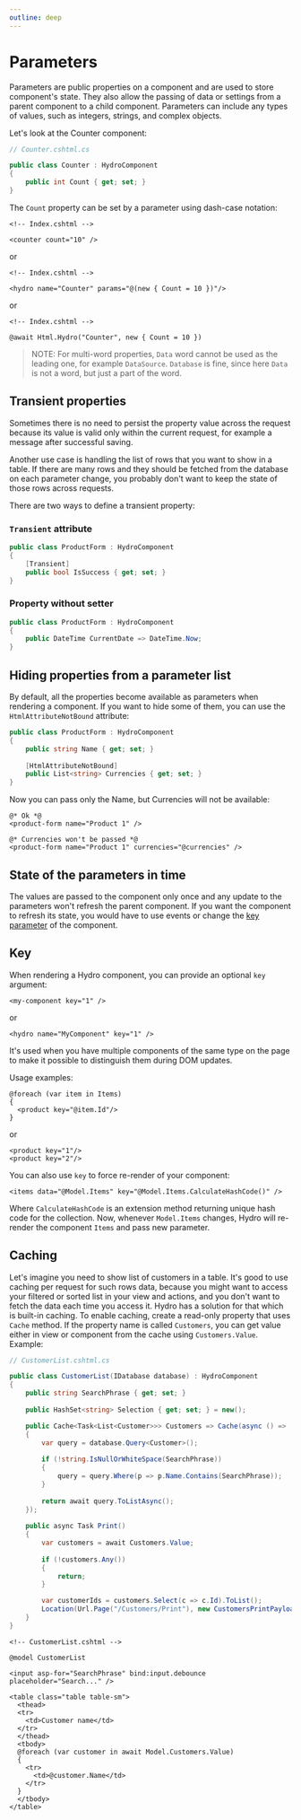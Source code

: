 ```yaml
---
outline: deep
---
```


# Parameters

Parameters are public properties on a component and are used to store component's state. They also allow the passing of
data or settings from a parent component to a child component. Parameters can include any types of values, such as
integers, strings, and complex objects.

Let's look at the Counter component:

```csharp
// Counter.cshtml.cs

public class Counter : HydroComponent
{
    public int Count { get; set; }
}
```

The `Count` property can be set by a parameter using dash-case notation:

```razor
<!-- Index.cshtml -->

<counter count="10" />
```

or

```razor
<!-- Index.cshtml -->

<hydro name="Counter" params="@(new { Count = 10 })"/>
```

or

```razor
<!-- Index.cshtml -->
    
@await Html.Hydro("Counter", new { Count = 10 })
```

> NOTE: For multi-word properties, `Data` word cannot be used as the leading one, for example `DataSource`. `Database`
> is fine, since here `Data` is not a word, but just a part of the word.

## Transient properties

Sometimes there is no need to persist the property value across the request because its value is valid only within
the current request, for example a message after successful saving.

Another use case is handling the list of rows that you want to show in a table. If there are many rows and they should
be
fetched from the database on each parameter change, you probably don't want to keep the state of those rows across
requests.

There are two ways to define a transient property:

### `Transient` attribute

```csharp
public class ProductForm : HydroComponent
{
    [Transient]
    public bool IsSuccess { get; set; }
}
```

### Property without setter

```csharp
public class ProductForm : HydroComponent
{
    public DateTime CurrentDate => DateTime.Now;
}
```

## Hiding properties from a parameter list

By default, all the properties become available as parameters when rendering a component.
If you want to hide some of them, you can use the `HtmlAttributeNotBound` attribute:

```csharp
public class ProductForm : HydroComponent
{
    public string Name { get; set; }
    
    [HtmlAttributeNotBound]
    public List<string> Currencies { get; set; }
}
```

Now you can pass only the Name, but Currencies will not be available:

```razor
@* Ok *@
<product-form name="Product 1" /> 

@* Currencies won't be passed *@
<product-form name="Product 1" currencies="@currencies" /> 
```

## State of the parameters in time

The values are passed to the component only once and any update to the parameters won't refresh the parent component. If
you want the component to refresh its state, you would have to use events or change the [key parameter](#key) of the
component.

## Key

When rendering a Hydro component, you can provide an optional `key` argument:

```razor
<my-component key="1" />
```

or

```razor
<hydro name="MyComponent" key="1" />
```

It's used when you have multiple components of the same type on the page to make it possible to distinguish them during
DOM updates.

Usage examples:

```razor
@foreach (var item in Items)
{
  <product key="@item.Id"/>
}
```

or

```razor
<product key="1"/>
<product key="2"/>
```

You can also use `key` to force re-render of your component:

```razor
<items data="@Model.Items" key="@Model.Items.CalculateHashCode()" />
```

Where `CalculateHashCode` is an extension method returning unique hash code for the collection.
Now, whenever `Model.Items` changes, Hydro will re-render the component `Items` and pass new parameter.

## Caching

Let's imagine you need to show list of customers in a table. It's good to use caching per request for such rows data,
because you might want to access your filtered or sorted list in your view and actions, and you don't want to fetch the
data each time you access it.
Hydro has a solution for that which is built-in caching. To enable caching, create a read-only property that uses
`Cache` method.
If the property name is called `Customers`, you can get value either in view or component from the cache using
`Customers.Value`. Example:

```c#
// CustomerList.cshtml.cs

public class CustomerList(IDatabase database) : HydroComponent
{
    public string SearchPhrase { get; set; }
    
    public HashSet<string> Selection { get; set; } = new();

    public Cache<Task<List<Customer>>> Customers => Cache(async () =>
    {
        var query = database.Query<Customer>();
    
        if (!string.IsNullOrWhiteSpace(SearchPhrase))
        {
            query = query.Where(p => p.Name.Contains(SearchPhrase));
        }
    
        return await query.ToListAsync();
    });
    
    public async Task Print()
    {
        var customers = await Customers.Value;
        
        if (!customers.Any())
        {
            return;
        }

        var customerIds = customers.Select(c => c.Id).ToList();
        Location(Url.Page("/Customers/Print"), new CustomersPrintPayload(customerIds));
    }
}
```

```razor
<!-- CustomerList.cshtml -->

@model CustomerList

<input asp-for="SearchPhrase" bind:input.debounce placeholder="Search..." />

<table class="table table-sm">
  <thead>
  <tr>
    <td>Customer name</td>
  </tr>
  </thead>
  <tbody>
  @foreach (var customer in await Model.Customers.Value)
  {
    <tr>
      <td>@customer.Name</td>
    </tr>
  }
  </tbody>
</table>
```
